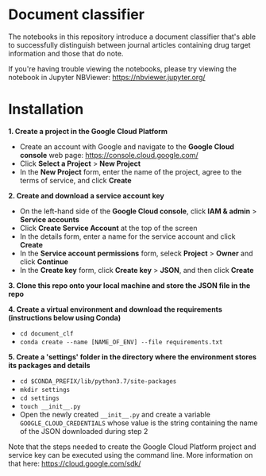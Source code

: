 # Document classifier

The notebooks in this repository introduce a document classifier that's able to successfully distinguish between journal articles containing drug target information and those that do note.

If you're having trouble viewing the notebooks, please try viewing the notebook in Jupyter NBViewer: https://nbviewer.jupyter.org/

# Installation

**1. Create a project in the Google Cloud Platform**
  * Create an account with Google and navigate to the **Google Cloud console** web page: https://console.cloud.google.com/
  * Click **Select a Project** > **New Project**
  * In the **New Project** form, enter the name of the project, agree to the terms of service, and click **Create**

**2. Create and download a service account key**
* On the left-hand side of the **Google Cloud console**, click **IAM & admin** > **Service accounts**
* Click **Create Service Account** at the top of the screen
* In the details form, enter a name for the service account and click **Create**
* In the **Service account permissions** form, seleck **Project** > **Owner** and click **Continue**
* In the **Create key** form, click **Create key** > **JSON**, and then click **Create**

**3. Clone this repo onto your local machine and store the JSON file in the repo**

**4. Create a virtual environment and download the requirements (instructions below using Conda)**
* `cd document_clf`
* `conda create --name [NAME_OF_ENV] --file requirements.txt`

**5. Create a 'settings' folder in the directory where the environment stores its packages and details**
* `cd $CONDA_PREFIX/lib/python3.7/site-packages`
* `mkdir settings`
* `cd settings`
* `touch __init__.py`
* Open the newly created `__init__.py` and create a variable `GOOGLE_CLOUD_CREDENTIALS` whose value is the string containing the name of the JSON downloaded during step 2

Note that the steps needed to create the Google Cloud Platform project and service key can be executed using the command line. More information on that here: https://cloud.google.com/sdk/
